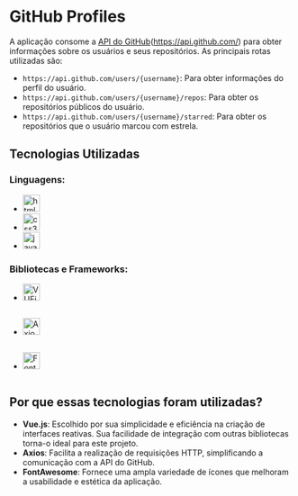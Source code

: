 # GitHub Profiles

A aplicação consome a <a href="https://docs.github.com/pt/rest?apiVersion=2022-11-28">API do GitHub</a>(https://api.github.com/) para obter informações sobre os usuários e seus repositórios. As principais rotas utilizadas são:
- `https://api.github.com/users/{username}`: Para obter informações do perfil do usuário.
- `https://api.github.com/users/{username}/repos`: Para obter os repositórios públicos do usuário.
- `https://api.github.com/users/{username}/starred`: Para obter os repositórios que o usuário marcou com estrela.

## Tecnologias Utilizadas

### Linguagens:
- <img src="https://cdn.jsdelivr.net/gh/devicons/devicon/icons/html5/html5-original.svg" height="30" alt="html5 logo"  />
  <img width="12" />
- <img src="https://cdn.jsdelivr.net/gh/devicons/devicon/icons/css3/css3-original.svg" height="30" alt="css3 logo"  />
  <img width="12" />
- <img src="https://cdn.jsdelivr.net/gh/devicons/devicon/icons/javascript/javascript-original.svg" height="30" alt="javascript logo"  />
  <img width="12" />

### Bibliotecas e Frameworks:
- <img src="https://cdn.jsdelivr.net/gh/devicons/devicon@latest/icons/vuejs/vuejs-original.svg" height="30" alt="VUEjs logo"/>
<img width="12" />

- <img src="https://cdn.jsdelivr.net/gh/devicons/devicon@latest/icons/axios/axios-plain-wordmark.svg" height="30" alt="Axios logo"/>
<img width="12" />

- <img src="https://static-00.iconduck.com/assets.00/font-awesome-icon-1024x1024-n1norbzq.png" height="30" alt="FontAwesome logo"/>
<img width="12" />

## Por que essas tecnologias foram utilizadas?
- **Vue.js**: Escolhido por sua simplicidade e eficiência na criação de interfaces reativas. Sua facilidade de integração com outras bibliotecas torna-o ideal para este projeto.
- **Axios**: Facilita a realização de requisições HTTP, simplificando a comunicação com a API do GitHub.
- **FontAwesome**: Fornece uma ampla variedade de ícones que melhoram a usabilidade e estética da aplicação.
